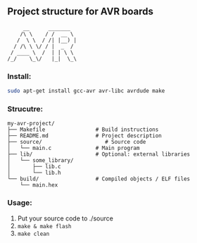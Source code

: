 ## Project structure for AVR boards
         __      _______  
        /\ \    / /  __ \ 
       /  \ \  / /| |__) |
      / /\ \ \/ / |  _  / 
     / ____ \  /  | | \ \ 
    /_/    \_\/   |_|  \_\
                                         

### Install:
```bash
sudo apt-get install gcc-avr avr-libc avrdude make
```

### Strucutre:
```
my-avr-project/
├── Makefile                # Build instructions
├── README.md               # Project description
├── source/                    # Source code
│   └── main.c              # Main program
├── lib/                    # Optional: external libraries
│   └── some_library/
│       ├── lib.c
│       └── lib.h
└── build/                  # Compiled objects / ELF files
    └── main.hex            
```

### Usage:
1. Put your source code to ./source
2. ```make & make flash```
3. ```make clean```